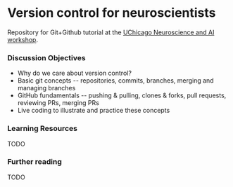 # Version control for neuroscientists

Repository for Git+Github tutorial at the [UChicago Neuroscience and AI workshop](https://neuroscience.uchicago.edu/neuroscience-and-ai-workshop). 


### Discussion Objectives
- Why do we care about version control? 
- Basic git concepts -- repositories, commits, branches, merging and managing branches
- GitHub fundamentals -- pushing & pulling, clones & forks, pull requests, reviewing PRs, merging PRs
- Live coding to illustrate and practice these concepts

### Learning Resources
TODO


### Further reading
TODO